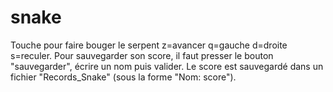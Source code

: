 # snake
Touche pour faire bouger le serpent z=avancer  q=gauche d=droite s=reculer. 
Pour sauvegarder son score, il faut presser le bouton "sauvegarder", écrire un nom puis valider. Le score est sauvegardé dans un fichier "Records_Snake" (sous la forme "Nom: score").
